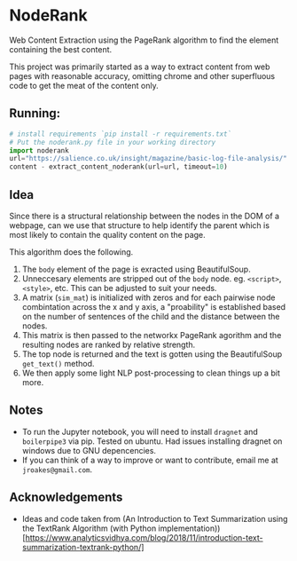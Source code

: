 # NodeRank
Web Content Extraction using the PageRank algorithm to find the element containing the best content.

This project was primarily started as a way to extract content from web pages with reasonable accuracy, omitting chrome and other superfluous code to get the meat of the content only.

## Running:
``` python
# install requirements `pip install -r requirements.txt`
# Put the noderank.py file in your working directory
import noderank
url="https://salience.co.uk/insight/magazine/basic-log-file-analysis/"
content - extract_content_noderank(url=url, timeout=10)
```

## Idea
Since there is a structural relationship between the nodes in the DOM of a webpage, can we use that structure to help identify the parent which is most likely to contain the quality content on the page.

This algorithm does the following.
1. The `body` element of the page is exracted using BeautifulSoup.
1. Unneccesary elements are stripped out of the `body` node. eg. `<script>`, `<style>`, etc.  This can be adjusted to suit your needs.
1. A matrix (`sim_mat`) is initialized with zeros and for each pairwise node combintation across the x and y axis, a "proability" is established based on the number of sentences of the child and the distance between the nodes.
1. This matrix is then passed to the networkx PageRank agorithm and the resulting nodes are ranked by relative strength.
1. The top node is returned and the text is gotten using the BeautifulSoup `get_text()` method.
1. We then apply some light NLP post-processing to clean things up a bit more.

## Notes
* To run the Jupyter notebook, you will need to install `dragnet` and `boilerpipe3` via pip.  Tested on ubuntu.  Had issues installing dragnet on windows due to GNU depencencies.
* If you can think of a way to improve or want to contribute, email me at `jroakes@gmail.com`.

## Acknowledgements
* Ideas and code taken from (An Introduction to Text Summarization using the TextRank Algorithm (with Python implementation))[https://www.analyticsvidhya.com/blog/2018/11/introduction-text-summarization-textrank-python/]





